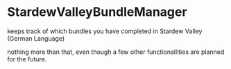# StardewValleyBundleManager
keeps track of which bundles you have completed in Stardew Valley (German Language)

nothing more than that, even though a few other functionallities are planned for the future.
